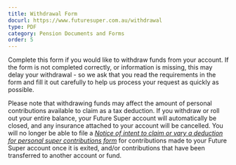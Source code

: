 ```yaml
---
title: Withdrawal Form
docurl: https://www.futuresuper.com.au/withdrawal
type: PDF
category: Pension Documents and Forms
order: 5
---
```

Complete this form if you would like to withdraw funds from your account.
If the form is not completed correctly, or information is missing, this may delay your withdrawal - so we ask that you read the requirements in the form and fill it out carefully to help us process your request as quickly as possible.

Please note that withdrawing funds may affect the amount of personal contributions available to claim as a tax deduction. If you withdraw or roll out your entire balance, your Future Super account will automatically be closed, and any insurance attached to your account will be cancelled. You will no longer be able to file a [*Notice of intent to claim or vary a deduction for personal super contributions form*](https://www.ato.gov.au/Forms/Notice-of-intent-to-claim-or-vary-a-deduction-for-personal-super-contributions/) for contributions made to your Future Super account once it is exited, and/or contributions that have been transferred to another account or fund.

